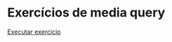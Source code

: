 # Exercícios de media query

<a href="https://gustavocarvalhorodrigues.github.io/html-css/modulo 4/exercicios/exercicios media queries/mq002/index.html">Executar exercício</a>